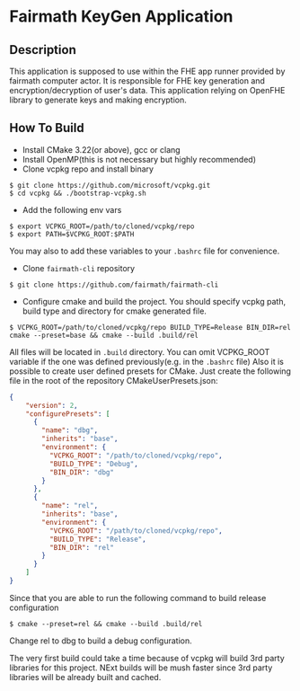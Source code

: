 # Fairmath KeyGen Application

## Description
This application is supposed to use within the FHE app runner provided by fairmath computer actor. It is responsible for FHE key generation and encryption/decryption of user's data. This application relying on OpenFHE library to generate keys and making encryption.

## How To Build
* Install CMake 3.22(or above), gcc or clang 
* Install OpenMP(this is not necessary but highly recommended)
* Clone vcpkg repo and install binary

```shell
$ git clone https://github.com/microsoft/vcpkg.git
$ cd vcpkg && ./bootstrap-vcpkg.sh
```

* Add the following env vars
```shell
$ export VCPKG_ROOT=/path/to/cloned/vcpkg/repo
$ export PATH=$VCPKG_ROOT:$PATH
```

You may also to add these variables to your `.bashrc` file for convenience.
* Clone `fairmath-cli` repository
```shell
$ git clone https://github.com/fairmath/fairmath-cli
```
* Configure cmake and build the project. You should specify vcpkg path, build type and directory for cmake generated file. 
```shell
$ VCPKG_ROOT=/path/to/cloned/vcpkg/repo BUILD_TYPE=Release BIN_DIR=rel cmake --preset=base && cmake --build .build/rel
```
All files will be located in `.build` directory. You can omit VCPKG_ROOT variable if the one was defined previously(e.g. in the `.bashrc` file)
Also it is possible to create user defined presets for CMake.
Just create the following file in the root of the repository 
CMakeUserPresets.json:
```json
{
    "version": 2,
    "configurePresets": [
      {
        "name": "dbg",
        "inherits": "base",
        "environment": {
          "VCPKG_ROOT": "/path/to/cloned/vcpkg/repo",
          "BUILD_TYPE": "Debug",
          "BIN_DIR": "dbg"
        }
      },
      {
        "name": "rel",
        "inherits": "base",
        "environment": {
          "VCPKG_ROOT": "/path/to/cloned/vcpkg/repo",
          "BUILD_TYPE": "Release",
          "BIN_DIR": "rel"
        }
      }
    ]
}
```
Since that you are able to run the following command to build release configuration
```shell
$ cmake --preset=rel && cmake --build .build/rel
```
Change rel to dbg to build a debug configuration.

The very first build could take a time because of vcpkg will build 3rd party libraries for this project. NExt builds will be mush faster since 3rd party libraries will be already built and cached.